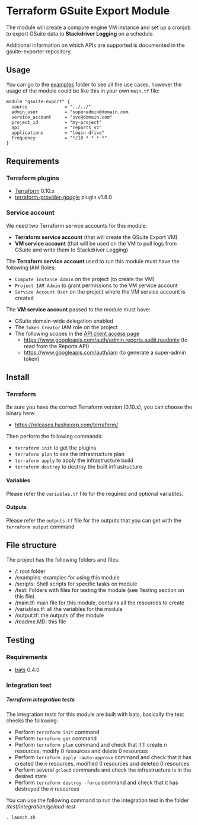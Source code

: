 # Terraform GSuite Export Module

The module will create a compute engine VM instance and set up a cronjob to export
GSuite data to **Stackdriver Logging** on a schedule.

Additional information on which APIs are supported is documented in the gsuite-exporter repository.

## Usage
You can go to the [examples](./examples) folder to see all the use cases, however the usage of the module could be like this in your own `main.tf` file:

```
module "gsuite-export" {
  source              = "../../"
  admin_user          = "superadmin@domain.com
  service_account     = "svc@domain.com"
  project_id          = "my-project"
  api                 = "reports_v1"
  applications        = "login drive"
  frequency           = "*/10 * * * *"
}
```

## Requirements
### Terraform plugins
- [Terraform](https://www.terraform.io/downloads.html) 0.10.x
- [terraform-provider-google](https://github.com/terraform-providers/terraform-provider-google) plugin v1.8.0

### Service account
We need two Terraform service accounts for this module:
* **Terraform service account** (that will create the GSuite Export VM)
* **VM service account** (that will be used on the VM to pull logs from GSuite and write them to Stackdriver Logging)

The **Terraform service account** used to run this module must have the following IAM Roles:
- `Compute Instance Admin` on the project (to create the VM)
- `Project IAM Admin` to grant permissions to the VM service account
- `Service Account User` on the project where the VM service account is created

The **VM service account** passed to the module must have:
- GSuite domain-wide delegation enabled
- The `Token Creator` IAM role on the project
- The following scopes in the [API client access page](https://admin.google.com/AdminHome?chromeless=1#OGX:ManageOauthClients)
  - https://www.googleapis.com/auth/admin.reports.audit.readonly (to read from the Reports API)
  - https://www.googleapis.com/auth/iam (to generate a super-admin token)


## Install

### Terraform
Be sure you have the correct Terraform version (0.10.x), you can choose the binary here:
- https://releases.hashicorp.com/terraform/

Then perform the following commands:

- `terraform init` to get the plugins
- `terraform plan` to see the infrastructure plan
- `terraform apply` to apply the infrastructure build
- `terraform destroy` to destroy the built infrastructure

#### Variables
Please refer the `variables.tf` file for the required and optional variables.

#### Outputs
Please refer the `outputs.tf` file for the outputs that you can get with the `terraform output` command

## File structure
The project has the following folders and files:

- /: root folder
- /examples: examples for using this module
- /scripts: Shell scripts for specific tasks on module
- /test: Folders with files for testing the module (see Testing section on this file)
- /main.tf: main file for this module, contains all the resources to create
- /variables.tf: all the variables for the module
- /output.tf: the outputs of the module
- /readme.MD: this file

## Testing

### Requirements
- [bats](https://github.com/sstephenson/bats) 0.4.0

### Integration test
##### Terraform integration tests
The integration tests for this module are built with bats, basically the test checks the following:
- Perform `terraform init` command
- Perform `terraform get` command
- Perform `terraform plan` command and check that it'll create *n* resources, modify 0 resources and delete 0 resources
- Perform `terraform apply -auto-approve` command and check that it has created the *n* resources, modified 0 resources and deleted 0 resources
- Perform several `gcloud` commands and check the infrastructure is in the desired state
- Perform `terraform destroy -force` command and check that it has destroyed the *n* resources

You can use the following command to run the integration test in the folder */test/integration/gcloud-test*

  `. launch.sh`
